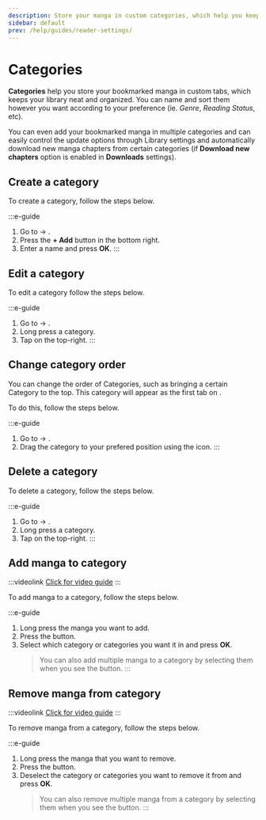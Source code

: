 ```yaml
---
description: Store your manga in custom categories, which help you keep your library neat and organized.
sidebar: default
prev: /help/guides/reader-settings/
---
```


# Categories

**Categories** help you store your bookmarked manga in custom tabs, which keeps your library neat and organized. You can name and sort them however you want according to your preference (ie. _Genre_, _Reading Status_, etc).

You can even add your bookmarked manga in multiple categories and can easily control the update options through Library settings and automatically download new manga chapters from certain categories (if **Download new chapters** option is enabled in **Downloads** settings).

## Create a category

To create a category, follow the steps below.

:::e-guide
1. Go to <Navigation item="more"/> → <Navigation item="categories"/>.
1. Press the **+ Add**  button in the bottom right.
1. Enter a name and press **OK**.
:::

## Edit a category

To edit a category follow the steps below.

:::e-guide
1. Go to <Navigation item="more"/> → <Navigation item="categories"/>.
1. Long press a category.
1. Tap <Navigation item="edit"/> on the top-right.
:::

## Change category order

You can change the order of Categories, such as bringing a certain Category to the top. This category will appear as the first tab on <Navigation item="library"/>.

To do this, follow the steps below.

:::e-guide
1. Go to <Navigation item="more"/> → <Navigation item="categories"/>.
1. Drag the category to your prefered position using the <Navigation item="reorder"/> icon.
:::

## Delete a category

To delete a category, follow the steps below.

:::e-guide
1. Go to <Navigation item="more"/> → <Navigation item="categories"/>.
1. Long press a category.
1. Tap <Navigation item="delete"/> on the top-right.
:::

## Add manga to category

:::videolink
[<MaterialIcon icon="videocam"/> Click for video guide](/assets/guides_category-add-to.webm)
:::

To add manga to a category, follow the steps below.

:::e-guide
1. Long press the manga you want to add.
2. Press the <Navigation item="set_categories"/> button.
3. Select which category or categories you want it in and press **OK**.
	> You can also add multiple manga to a category by selecting them when you see the <Navigation item="set_categories"/> button.
:::

## Remove manga from category

:::videolink
[<MaterialIcon icon="videocam"/> Click for video guide](/assets/guides_category-remove-from.webm)
:::

To remove manga from a category, follow the steps below.

:::e-guide
1. Long press the manga that you want to remove.
1. Press the <Navigation item="set_categories"/> button.
1. Deselect the category or categories you want to remove it from and press **OK**.
	> You can also remove multiple manga from a category by selecting them when you see the <Navigation item="set_categories"/> button.
:::
